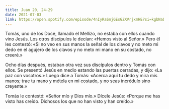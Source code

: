 ```yaml
---
title: Juan 20, 24-29
date: 2021-07-03
link: https://open.spotify.com/episode/4nIyRaSnjGEsGZXVrjxmHE?si=kgbNaDeiQ8qI4YlzrvEoJQ&utm_source=copy-link&dl_branch=1
---
```

Tomás, uno de los Doce, llamado el Mellizo, no estaba con ellos cuando vino Jesús. Los otros discípulos le decían: «Hemos visto al Señor.» Pero él les contestó: «Si no veo en sus manos la señal de los clavos y no meto mi dedo en el agujero de los clavos y no meto mi mano en su costado, no creeré.»

Ocho días después, estaban otra vez sus discípulos dentro y Tomás con ellos. Se presentó Jesús en medio estando las puertas cerradas, y dijo: «La paz con vosotros.» Luego dice a Tomás: «Acerca aquí tu dedo y mira mis manos; trae tu mano y métela en mi costado, y no seas incrédulo sino creyente.» 

Tomás le contestó: «Señor mío y Dios mío.» Dícele Jesús: «Porque me has visto has creído. Dichosos los que no han visto y han creído.»